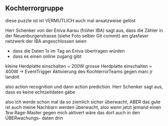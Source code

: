 ## Kochterrorgruppe

diese puzzle ist ist VERMUTLICH auch mal ansatzweise gelöst


Herr Schenker von der Eniva Aarau (früher IBA) sagt aus, dass 
die Zähler in der Neuenburgerstrasse (siehe Foto selber Git commit)
am glasfaser netzwerk der IBA angeschlossen seien

* dass die Daten 1x im Tag an Eniva übertragen würden 
* dass es einen online zugang gibt

kleine Herdplatte einschalten = 200W
grosse Herdplatte einschalten = 400W -> EventTrigger Aktivierung des KochterrorTeams gegen marc jr landolt

also action recognition und dann action prediction. Herr Schenker sagt aus,
dass es keine echtzeitdaten gäbe

also ich werde schon mal da so ziemlich sicher überwacht, ABER das gute ist
auch meine Nachbarn werden überwacht, also wenn jetzt jemand einen
1kw Rage-Master gegen mich aktivert wäre das dort auch in den ÜBERwachungs-
daten drin





